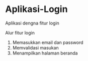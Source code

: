 # Aplikasi-Login
Aplikasi dengna fitur login

Alur fitur login
1. Memasukkan email dan password
2. Memvalidasi masukan
3. Menampilkan halaman beranda
